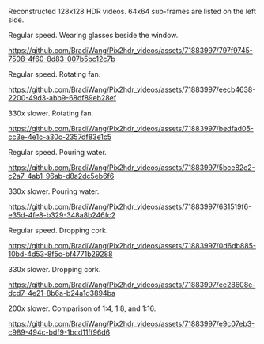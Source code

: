 Reconstructed 128x128 HDR videos. 64x64 sub-frames are listed on the left side.


Regular speed. Wearing glasses beside the window.

https://github.com/BradiWang/Pix2hdr_videos/assets/71883997/797f9745-7508-4f60-8d83-007b5bc12c7b

Regular speed. Rotating fan.

https://github.com/BradiWang/Pix2hdr_videos/assets/71883997/eecb4638-2200-49d3-abb9-68df89eb28ef

330x slower. Rotating fan.

https://github.com/BradiWang/Pix2hdr_videos/assets/71883997/bedfad05-cc3e-4e1c-a30c-2357df83e1c5

Regular speed. Pouring water.

https://github.com/BradiWang/Pix2hdr_videos/assets/71883997/5bce82c2-c2a7-4ab1-96ab-d8a2dc5eb6f6

330x slower. Pouring water.

https://github.com/BradiWang/Pix2hdr_videos/assets/71883997/631519f6-e35d-4fe8-b329-348a8b246fc2

Regular speed. Dropping cork.

https://github.com/BradiWang/Pix2hdr_videos/assets/71883997/0d6db885-10bd-4d53-8f5c-bf4771b29288

330x slower. Dropping cork.

https://github.com/BradiWang/Pix2hdr_videos/assets/71883997/ee28608e-dcd7-4e21-8b6a-b24a1d3894ba

200x slower. Comparison of 1:4, 1:8, and 1:16.

https://github.com/BradiWang/Pix2hdr_videos/assets/71883997/e9c07eb3-c989-494c-bdf9-1bcd11ff96d6
